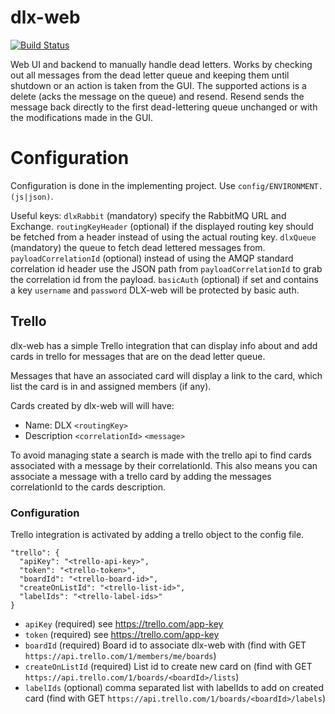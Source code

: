 # dlx-web
[![Build Status](https://travis-ci.org/markusn/dlx-web.svg?branch=master)](https://travis-ci.org/markusn/dlx-web)

Web UI and backend to manually handle dead letters. Works by checking out all messages from
the dead letter queue and keeping them until shutdown or an action is
taken from the GUI. The supported actions is a delete (acks the
message on the queue) and resend. Resend sends the message back
directly to the first dead-lettering queue unchanged or with the
modifications made in the GUI.

# Configuration
Configuration is done in the implementing project. Use `config/ENVIRONMENT.(js|json)`.

Useful keys:
`dlxRabbit` (mandatory) specify the RabbitMQ URL and Exchange.
`routingKeyHeader` (optional) if the displayed routing key should be fetched from
a header instead of using the actual routing key.
`dlxQueue` (mandatory) the queue to fetch dead lettered messages from.
`payloadCorrelationId` (optional) instead of using the AMQP standard
correlation id header use the JSON path from `payloadCorrelationId` to
grab the correlation id from the payload.
`basicAuth` (optional) if set and contains a key `username` and
`password` DLX-web will be protected by basic auth.

## Trello
dlx-web has a simple Trello integration that can display info about and add
cards in trello for messages that are on the dead letter queue.

Messages that have an associated card will display a link to the card, which list
the card is in and assigned members (if any).

Cards created by dlx-web will will have:
* Name: DLX `<routingKey>`
* Description `<correlationId>` `<message>`

To avoid managing state a search is made with the trello api to find cards associated
with a message by their correlationId. This also means you can associate a message
with a trello card by adding the messages correlationId to the cards description.

### Configuration
Trello integration is activated by adding a trello object to the config file.
```
"trello": {
  "apiKey": "<trello-api-key>",
  "token": "<trello-token>",
  "boardId": "<trello-board-id>",
  "createOnListId": "<trello-list-id>",
  "labelIds": "<trello-label-ids>"
}
```

* `apiKey` (required) see https://trello.com/app-key
* `token` (required) see https://trello.com/app-key
* `boardId` (required) Board id to associate dlx-web with (find with GET `https://api.trello.com/1/members/me/boards`)
* `createOnListId` (required) List id to create new card on (find with GET `https://api.trello.com/1/boards/<boardId>/lists`)
* `labelIds` (optional) comma separated list with labelIds to add on created card (find with GET `https://api.trello.com/1/boards/<boardId>/labels`)

